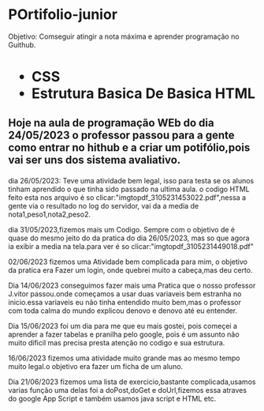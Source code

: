 # POrtifolio-junior 

Objetivo: Comseguir atingir a nota máxima e aprender programação no Guithub.

<h1>
  <Ul>
    <li> CSS </li>
    <li> Estrutura Basica De  Basica HTML </li>
  </Ul>
  </h1>
  
  <h2> 
  <p> Hoje na aula de programação WEb do dia 24/05/2023 o professor passou para a gente como entrar no hithub e a criar um potifólio,pois vai ser uns dos sistema avaliativo.</p>
  </h2>
dia 26/05/2023:
Teve uma atividade bem legal, isso para testa se os alunos tinham aprendido o que tinha sido passado na ultima aula. o codigo HTML feito esta nos arquivo é so clicar:"imgtopdf_3105231453022.pdf",nessa  a gente via o resultado no log do servidor, vai da a media de nota1,peso1,nota2,peso2.

dia 31/05/2023,fizemos mais um Codigo.
Sempre com o objetivo de é quase do mesmo jeito do da pratica do dia 26/05/2023, mas so que agora ia exibir a media na tela.para ver é so clicar:"imgtopdf_3105231449018.pdf"

02/06/2023 fizemos uma Atividade bem complicada para mim, o objetivo da pratica era Fazer um login, onde quebrei muito a cabeça,mas deu certo.

Dia 14/06/2023 conseguimos fazer mais uma Pratica que o nosso professor J.vitor passou.onde começamos a usar duas variaveis bem estranha no inicio.essa variaveis eu não tinha entendido muito bem,mas o professor com toda calma do mundo explicou denovo e denovo até eu entender.

Dia 15/06/2023 foi um dia para me que eu mais gostei, pois começei a aprender a fazer tabelas e pranilha pelo google, pois é um assunto não muito dificil mas precisa presta atenção no codigo e sua estrutura.

16/06/2023 fizemos uma atividade muito grande mas ao mesmo tempo muito legal.o objetivo era fazer um ficha de um aluno.

Dia 21/06/2023 fizemos uma lista de exercicio,bastante complicada,usamos varias função uma delas foi a doPost,doGet e doUrl,fizemos essa atraves do google App Script e também usamos java script e HTML etc.
